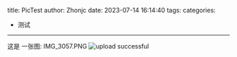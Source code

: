 title: PicTest
author: Zhonjc
date: 2023-07-14 16:14:40
tags:
categories:
- 测试
---
这是 一张图:
IMG_3057.PNG
![upload successful](/images/pasted-0.png)
